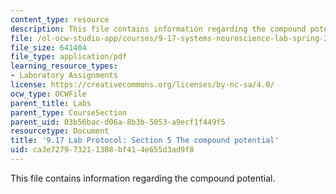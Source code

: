 ```yaml
---
content_type: resource
description: This file contains information regarding the compound potential.
file: /ol-ocw-studio-app/courses/9-17-systems-neuroscience-lab-spring-2013/ca3e727973211308bf414e655d3ad9f8_MIT9_17S13_Chapter5.pdf
file_size: 641404
file_type: application/pdf
learning_resource_types:
- Laboratory Assignments
license: https://creativecommons.org/licenses/by-nc-sa/4.0/
ocw_type: OCWFile
parent_title: Labs
parent_type: CourseSection
parent_uid: 03b56bac-d06a-8b3b-5053-a9ecf1f449f5
resourcetype: Document
title: '9.17 Lab Protocol: Section 5 The compound potential'
uid: ca3e7279-7321-1308-bf41-4e655d3ad9f8
---
```

This file contains information regarding the compound potential.